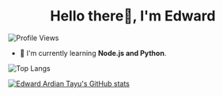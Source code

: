 <h1 align="center"> Hello there👋, I'm Edward </h1>

![Profile Views](https://komarev.com/ghpvc/?username=your-github-edwardardian)

- 🌱 I'm currently learning **Node.js and Python**.

![Top Langs](https://github-readme-stats.vercel.app/api/top-langs/?username=edwardardian&theme=dracula)

[![Edward Ardian Tayu's GitHub stats](https://github-readme-stats.vercel.app/api?username=edwardardian&theme=dracula&show_icons=true)](https://github.com/edwardardian/github-readme-stats)

<!--
**edwardardian/edwardardian** is a ✨ _special_ ✨ repository because its `README.md` (this file) appears on your GitHub profile.

Here are some ideas to get you started:

- 🔭 I’m currently working on ...
- 🌱 I’m currently learning ...
- 👯 I’m looking to collaborate on ...
- 🤔 I’m looking for help with ...
- 💬 Ask me about ...
- 📫 How to reach me: ...
- 😄 Pronouns: ...
- ⚡ Fun fact: ...
-->
